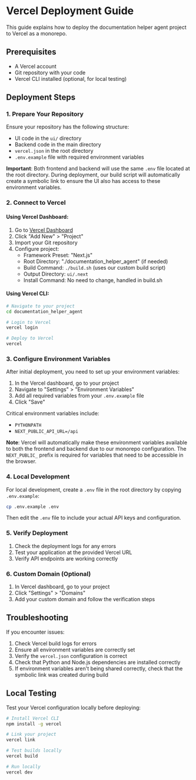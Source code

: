 # Vercel Deployment Guide

This guide explains how to deploy the documentation helper agent project to Vercel as a monorepo.

## Prerequisites

- A Vercel account
- Git repository with your code
- Vercel CLI installed (optional, for local testing)

## Deployment Steps

### 1. Prepare Your Repository

Ensure your repository has the following structure:
- UI code in the `ui/` directory
- Backend code in the main directory
- `vercel.json` in the root directory
- `.env.example` file with required environment variables

**Important**: Both frontend and backend will use the same `.env` file located at the root directory. During deployment, our build script will automatically create a symbolic link to ensure the UI also has access to these environment variables.

### 2. Connect to Vercel

#### Using Vercel Dashboard:

1. Go to [Vercel Dashboard](https://vercel.com/dashboard)
2. Click "Add New" > "Project"
3. Import your Git repository
4. Configure project:
   - Framework Preset: "Next.js"
   - Root Directory: "./documentation_helper_agent" (if needed)
   - Build Command: `./build.sh` (uses our custom build script)
   - Output Directory: `ui/.next`
   - Install Command: No need to change, handled in build.sh

#### Using Vercel CLI:

```bash
# Navigate to your project
cd documentation_helper_agent

# Login to Vercel
vercel login

# Deploy to Vercel
vercel
```

### 3. Configure Environment Variables

After initial deployment, you need to set up your environment variables:

1. In the Vercel dashboard, go to your project
2. Navigate to "Settings" > "Environment Variables"
3. Add all required variables from your `.env.example` file
4. Click "Save"

Critical environment variables include:
- `PYTHONPATH`
- `NEXT_PUBLIC_API_URL=/api`

**Note**: Vercel will automatically make these environment variables available to both the frontend and backend due to our monorepo configuration. The `NEXT_PUBLIC_` prefix is required for variables that need to be accessible in the browser.

### 4. Local Development

For local development, create a `.env` file in the root directory by copying `.env.example`:

```bash
cp .env.example .env
```

Then edit the `.env` file to include your actual API keys and configuration.

### 5. Verify Deployment

1. Check the deployment logs for any errors
2. Test your application at the provided Vercel URL
3. Verify API endpoints are working correctly

### 6. Custom Domain (Optional)

1. In Vercel dashboard, go to your project
2. Click "Settings" > "Domains"
3. Add your custom domain and follow the verification steps

## Troubleshooting

If you encounter issues:

1. Check Vercel build logs for errors
2. Ensure all environment variables are correctly set
3. Verify the `vercel.json` configuration is correct
4. Check that Python and Node.js dependencies are installed correctly
5. If environment variables aren't being shared correctly, check that the symbolic link was created during build

## Local Testing

Test your Vercel configuration locally before deploying:

```bash
# Install Vercel CLI
npm install -g vercel

# Link your project
vercel link

# Test builds locally
vercel build

# Run locally
vercel dev
``` 
